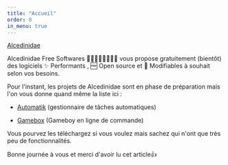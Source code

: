 ```yaml
---
title: "Accueil"
order: 0
in_menu: true
---
```

[Alcedinidae](https://codeberg.org/Alcedinidae)</div>

Alcedinidae Free Softwares 🧑‍💻👩🏼‍💻👨🏿‍💻  vous propose gratuitement (bientôt) des logiciels ✨  Performants , 🆓 Open source et 🎉 Modifiables à souhait selon vos besoins.

Pour l'instant, les projets de Alcedinidae sont en phase de préparation mais l'on vous donne quand même la liste ici :

- [Automatik](https://codeberg.org/Alcedinidae/Automatik) (gestionnaire de tâches automatiques)

- [Gamebox](https://codeberg.org/Alcedinidae/Gamebox) (Gameboy en ligne de commande)

Vous pourvez les téléchargez si vous voulez mais sachez qui n'ont que très peu de fonctionnalités.

Bonne journée à vous et merci d'avoir lu cet article👍 
